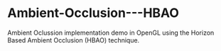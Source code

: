 # Ambient-Occlusion---HBAO
Ambient Oclussion implementation demo in OpenGL using the Horizon Based Ambient Occlusion (HBAO) technique.
